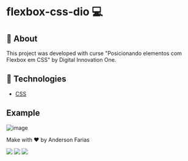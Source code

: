 # flexbox-css-dio 💻

## 📝 About
This project was developed with curse "Posicionando elementos com Flexbox em CSS" by Digital Innovation One.

## 🚀 Technologies
* [CSS](https://www.w3schools.com/css/)
 
## Example
![image](https://user-images.githubusercontent.com/42558999/133355154-5dd84f56-f2d7-4810-ab06-6114785f6d48.gif)
 
Make with ❤ by Anderson Farias
<div> 
  <a href="https://instagram.com/andersonfariasof" target="_blank"><img src="https://img.shields.io/badge/-Instagram-%23E4405F?style=for-the-badge&logo=instagram&logoColor=white" target="_blank"></a>
  <a href = "mailto:andersonsantofarias@gmail.com"><img src="https://img.shields.io/badge/-Gmail-%23333?style=for-the-badge&logo=gmail&logoColor=white" target="_blank"></a>
  <a href="https://www.linkedin.com/in/anderson-farias-167377182" target="_blank"><img src="https://img.shields.io/badge/-LinkedIn-%230077B5?style=for-the-badge&logo=linkedin&logoColor=white" target="_blank"></a>  

</div>
